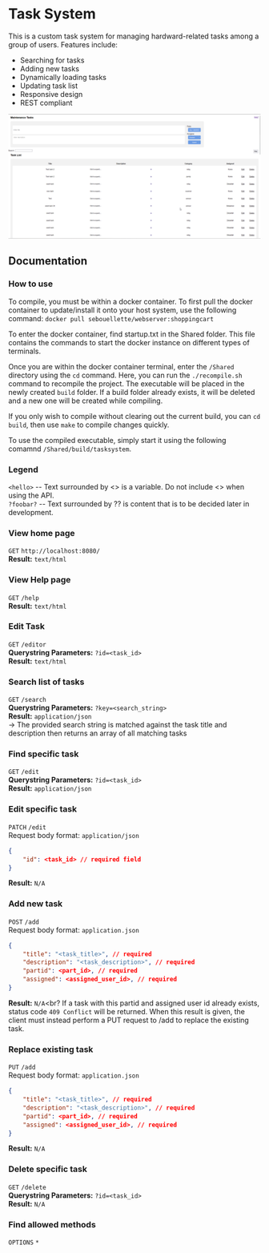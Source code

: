 # Task System

This is a custom task system for managing hardward-related tasks among a group of users. Features include:
 - Searching for tasks
 - Adding new tasks
 - Dynamically loading tasks
 - Updating task list
 - Responsive design
 - REST compliant

![Task System Home Page](image.png)

## Documentation

### How to use
To compile, you must be within a docker container. To first pull the docker container to update/install it onto your host system, use the following command: `docker pull sebouellette/webserver:shoppingcart`

To enter the docker container, find startup.txt in the Shared folder. This file contains the commands to start the docker instance on different types of terminals. 

Once you are within the docker container terminal, enter the `/Shared` directory using the `cd` command. Here, you can run the `./recompile.sh` command to recompile the project. The executable will be placed in the newly created `build` folder. If a build folder already exists, it will be deleted and a new one will be created while compiling. 

If you only wish to compile without clearing out the current build, you can `cd build`, then use `make` to compile changes quickly. 

To use the compiled executable, simply start it using the following comamnd `/Shared/build/tasksystem`.

### Legend
`<hello>` -- Text surrounded by <> is a variable. Do not include <> when using the API.<br>
`?foobar?` -- Text surrounded by ?? is content that is to be decided later in development. 


### View home page
`GET` `http://localhost:8080/`<br>
**Result:** `text/html`

### View Help page
`GET` `/help`<br>
**Result:** `text/html`

### Edit Task
`GET` `/editor`<br>
**Querystring Parameters:** `?id=<task_id>`<br>
**Result:** `text/html`

### Search list of tasks
`GET` `/search`<br>
**Querystring Parameters:** `?key=<search_string>`<br>
**Result:** `application/json`<br>
-> The provided search string is matched against the task title and description then returns an array of all matching tasks

### Find specific task
`GET` `/edit`<br>
**Querystring Parameters:** `?id=<task_id>`<br>
**Result:** `application/json`

### Edit specific task
`PATCH` `/edit`<br>
Request body format: `application/json`<br>
```json
{
    "id": <task_id> // required field
}
```
**Result:** `N/A`

### Add new task
`POST` `/add`<br>
Request body format: `application.json`<br>
```json
{
    "title": "<task_title>", // required
    "description": "<task_description>", // required
    "partid": <part_id>, // required
    "assigned": <assigned_user_id>, // required
}
```
**Result:** `N/A`<br?
If a task with this partid and assigned user id already exists, status code `409 Conflict` will be returned. When this result is given, the client must instead perform a PUT request to /add to replace the existing task.

### Replace existing task
`PUT` `/add`<br>
Request body format: `application.json`<br>
```json
{
    "title": "<task_title>", // required
    "description": "<task_description>", // required
    "partid": <part_id>, // required
    "assigned": <assigned_user_id>, // required
}
```
**Result:** `N/A`

### Delete specific task
`GET` `/delete`<br>
**Querystring Parameters:** `?id=<task_id>`<br>
**Result:** `N/A`

### Find allowed methods
`OPTIONS` `*`